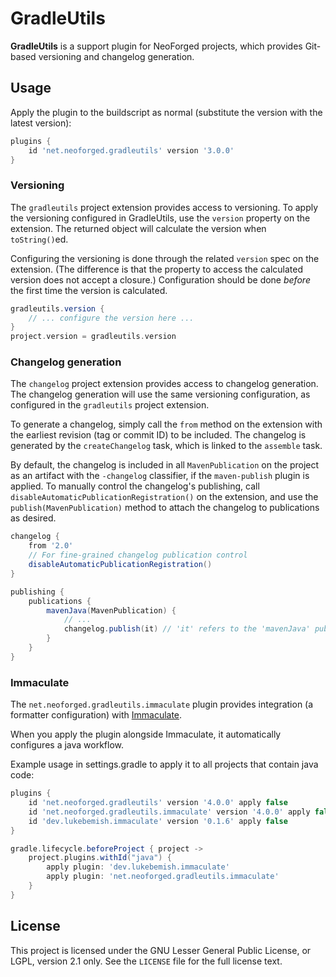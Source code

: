 # GradleUtils

**GradleUtils** is a support plugin for NeoForged projects, which provides Git-based versioning and changelog
generation.

## Usage

Apply the plugin to the buildscript as normal (substitute the version with the latest version):

```gradle
plugins {
    id 'net.neoforged.gradleutils' version '3.0.0'
}
```

### Versioning

The `gradleutils` project extension provides access to versioning. To apply the versioning configured in GradleUtils,
use the `version` property on the extension. The returned object will calculate the version when `toString()`ed.

Configuring the versioning is done through the related `version` spec on the extension. (The difference is that
the property to access the calculated version does not accept a closure.) Configuration should be done _before_ the
first time the version is calculated.

```gradle
gradleutils.version {
    // ... configure the version here ...
}
project.version = gradleutils.version
```

### Changelog generation

The `changelog` project extension provides access to changelog generation. The changelog generation will use the same
versioning configuration, as configured in the `gradleutils` project extension.

To generate a changelog, simply call the `from` method on the extension with the earliest revision (tag or commit ID) to
be included. The changelog is generated by the `createChangelog` task, which is linked to the `assemble` task.

By default, the changelog is included in all `MavenPublication` on the project as an artifact with the `-changelog`
classifier, if the `maven-publish` plugin is applied. To manually control the changelog's publishing, call
`disableAutomaticPublicationRegistration()` on the extension, and use the `publish(MavenPublication)` method to attach
the changelog to publications as desired.

```gradle
changelog {
    from '2.0'
    // For fine-grained changelog publication control
    disableAutomaticPublicationRegistration()
}

publishing {
    publications {
        mavenJava(MavenPublication) {
            // ...
            changelog.publish(it) // 'it' refers to the 'mavenJava' publication
        }
    }
}
```

### Immaculate

The `net.neoforged.gradleutils.immaculate` plugin provides integration (a formatter configuration) with [Immaculate](https://github.com/lukebemishprojects/Immaculate).

When you apply the plugin alongside Immaculate, it automatically configures a java workflow.

Example usage in settings.gradle to apply it to all projects that contain java code:

```groovy
plugins {
    id 'net.neoforged.gradleutils' version '4.0.0' apply false
    id 'net.neoforged.gradleutils.immaculate' version '4.0.0' apply false
    id 'dev.lukebemish.immaculate' version '0.1.6' apply false
}

gradle.lifecycle.beforeProject { project ->
    project.plugins.withId("java") {
        apply plugin: 'dev.lukebemish.immaculate'
        apply plugin: 'net.neoforged.gradleutils.immaculate'
    }
}
```

## License

This project is licensed under the GNU Lesser General Public License, or LGPL, version 2.1 only. See the `LICENSE` file
for the full license text.
